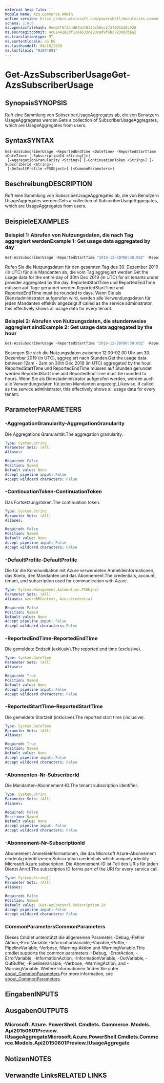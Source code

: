 ```yaml
---
external help file: ''
Module Name: Azs.Commerce.Admin
online version: https://docs.microsoft.com/powershell/module/azs.commerce.admin/get-azssubscriberusage
schema: 2.0.0
ms.openlocfilehash: 9eed3f6f2a4d07bd48136c50ec173f801b30c928
ms.sourcegitcommit: 4c61442a2df1cee633ce93cad9f6bc793803baa2
ms.translationtype: MT
ms.contentlocale: de-DE
ms.lasthandoff: 04/16/2020
ms.locfileid: "93844891"
---
```

# <span data-ttu-id="09bfd-101">Get-AzsSubscriberUsage</span><span class="sxs-lookup"><span data-stu-id="09bfd-101">Get-AzsSubscriberUsage</span></span>

## <span data-ttu-id="09bfd-102">Synopsis</span><span class="sxs-lookup"><span data-stu-id="09bfd-102">SYNOPSIS</span></span>
<span data-ttu-id="09bfd-103">Ruft eine Sammlung von SubscriberUsageAggregates ab, die von Benutzern UsageAggregates werden.</span><span class="sxs-lookup"><span data-stu-id="09bfd-103">Gets a collection of SubscriberUsageAggregates, which are UsageAggregates from users.</span></span>

## <span data-ttu-id="09bfd-104">Syntax</span><span class="sxs-lookup"><span data-stu-id="09bfd-104">SYNTAX</span></span>

```
Get-AzsSubscriberUsage -ReportedEndTime <DateTime> -ReportedStartTime <DateTime> [-SubscriptionId <String[]>]
 [-AggregationGranularity <String>] [-ContinuationToken <String>] [-SubscriberId <String>]
 [-DefaultProfile <PSObject>] [<CommonParameters>]
```

## <span data-ttu-id="09bfd-105">Beschreibung</span><span class="sxs-lookup"><span data-stu-id="09bfd-105">DESCRIPTION</span></span>
<span data-ttu-id="09bfd-106">Ruft eine Sammlung von SubscriberUsageAggregates ab, die von Benutzern UsageAggregates werden.</span><span class="sxs-lookup"><span data-stu-id="09bfd-106">Gets a collection of SubscriberUsageAggregates, which are UsageAggregates from users.</span></span>

## <span data-ttu-id="09bfd-107">Beispiele</span><span class="sxs-lookup"><span data-stu-id="09bfd-107">EXAMPLES</span></span>

### <span data-ttu-id="09bfd-108">Beispiel 1: Abrufen von Nutzungsdaten, die nach Tag aggregiert werden</span><span class="sxs-lookup"><span data-stu-id="09bfd-108">Example 1: Get usage data aggregated by day</span></span>
```powershell
Get-AzsSubscriberUsage -ReportedStartTime "2019-12-30T00:00:00Z" -ReportedEndTime "2019-12-31T00:00:00Z" -AggregationGranularity Daily
```

<span data-ttu-id="09bfd-109">Rufen Sie die Nutzungsdaten für den gesamten Tag des 30. Dezember 2019 (in UTC) für alle Mandanten ab, die vom Tag aggregiert werden.</span><span class="sxs-lookup"><span data-stu-id="09bfd-109">Get the usage data for the entire day of 30th Dec 2019 (in UTC) for all tenants under provider aggregated by the day.</span></span>
<span data-ttu-id="09bfd-110">ReportedStartTime und ReportedEndTime müssen auf Tage gerundet werden.</span><span class="sxs-lookup"><span data-stu-id="09bfd-110">ReportedStartTime and ReportedEndTime must be rounded to days.</span></span>
<span data-ttu-id="09bfd-111">Wenn Sie als Dienstadministrator aufgerufen wird, werden alle Verwendungsdaten für jeden Mandanten effektiv angezeigt.</span><span class="sxs-lookup"><span data-stu-id="09bfd-111">If called as the service administrator, this effectively shows all usage data for every tenant.</span></span>

### <span data-ttu-id="09bfd-112">Beispiel 2: Abrufen von Nutzungsdaten, die stundenweise aggregiert sind</span><span class="sxs-lookup"><span data-stu-id="09bfd-112">Example 2: Get usage data aggregated by the hour</span></span>
```powershell
Get-AzsSubscriberUsage -ReportedStartTime "2019-12-30T00:00:00Z" -ReportedEndTime "2019-12-30T02:00:00Z" -AggregationGranularity Hourly
```

<span data-ttu-id="09bfd-113">Besorgen Sie sich die Nutzungsdaten zwischen 12.00-02.00 Uhr am 30. Dezember 2019 (in UTC), aggregiert nach Stunden.</span><span class="sxs-lookup"><span data-stu-id="09bfd-113">Get the usage data between  12am - 2am on 30th Dec 2019 (in UTC) aggregated by the hour.</span></span>
<span data-ttu-id="09bfd-114">ReportedStartTime und ReportedEndTime müssen auf Stunden gerundet werden.</span><span class="sxs-lookup"><span data-stu-id="09bfd-114">ReportedStartTime and ReportedEndTime must be rounded to hours.</span></span>
<span data-ttu-id="09bfd-115">Wenn Sie als Dienstadministrator aufgerufen werden, werden auch alle Verwendungsdaten für jeden Mandanten angezeigt.</span><span class="sxs-lookup"><span data-stu-id="09bfd-115">Likewise, if called as the service administrator, this effectively shows all usage data for every tenant.</span></span>

## <span data-ttu-id="09bfd-116">Parameter</span><span class="sxs-lookup"><span data-stu-id="09bfd-116">PARAMETERS</span></span>

### <span data-ttu-id="09bfd-117">-AggregationGranularity</span><span class="sxs-lookup"><span data-stu-id="09bfd-117">-AggregationGranularity</span></span>
<span data-ttu-id="09bfd-118">Die Aggregations Granularität.</span><span class="sxs-lookup"><span data-stu-id="09bfd-118">The aggregation granularity.</span></span>

```yaml
Type: System.String
Parameter Sets: (All)
Aliases:

Required: False
Position: Named
Default value: None
Accept pipeline input: False
Accept wildcard characters: False

```

### <span data-ttu-id="09bfd-119">-ContinuationToken</span><span class="sxs-lookup"><span data-stu-id="09bfd-119">-ContinuationToken</span></span>
<span data-ttu-id="09bfd-120">Das Fortsetzungstoken.</span><span class="sxs-lookup"><span data-stu-id="09bfd-120">The continuation token.</span></span>

```yaml
Type: System.String
Parameter Sets: (All)
Aliases:

Required: False
Position: Named
Default value: None
Accept pipeline input: False
Accept wildcard characters: False

```

### <span data-ttu-id="09bfd-121">-DefaultProfile</span><span class="sxs-lookup"><span data-stu-id="09bfd-121">-DefaultProfile</span></span>
<span data-ttu-id="09bfd-122">Die für die Kommunikation mit Azure verwendeten Anmeldeinformationen, das Konto, den Mandanten und das Abonnement.</span><span class="sxs-lookup"><span data-stu-id="09bfd-122">The credentials, account, tenant, and subscription used for communication with Azure.</span></span>

```yaml
Type: System.Management.Automation.PSObject
Parameter Sets: (All)
Aliases: AzureRMContext, AzureCredential

Required: False
Position: Named
Default value: None
Accept pipeline input: False
Accept wildcard characters: False

```

### <span data-ttu-id="09bfd-123">-ReportedEndTime</span><span class="sxs-lookup"><span data-stu-id="09bfd-123">-ReportedEndTime</span></span>
<span data-ttu-id="09bfd-124">Die gemeldete Endzeit (exklusiv).</span><span class="sxs-lookup"><span data-stu-id="09bfd-124">The reported end time (exclusive).</span></span>

```yaml
Type: System.DateTime
Parameter Sets: (All)
Aliases:

Required: True
Position: Named
Default value: None
Accept pipeline input: False
Accept wildcard characters: False

```

### <span data-ttu-id="09bfd-125">-ReportedStartTime</span><span class="sxs-lookup"><span data-stu-id="09bfd-125">-ReportedStartTime</span></span>
<span data-ttu-id="09bfd-126">Die gemeldete Startzeit (inklusive).</span><span class="sxs-lookup"><span data-stu-id="09bfd-126">The reported start time (inclusive).</span></span>

```yaml
Type: System.DateTime
Parameter Sets: (All)
Aliases:

Required: True
Position: Named
Default value: None
Accept pipeline input: False
Accept wildcard characters: False

```

### <span data-ttu-id="09bfd-127">-Abonnenten-Nr</span><span class="sxs-lookup"><span data-stu-id="09bfd-127">-SubscriberId</span></span>
<span data-ttu-id="09bfd-128">Die Mandanten-Abonnement-ID.</span><span class="sxs-lookup"><span data-stu-id="09bfd-128">The tenant subscription identifier.</span></span>

```yaml
Type: System.String
Parameter Sets: (All)
Aliases:

Required: False
Position: Named
Default value: None
Accept pipeline input: False
Accept wildcard characters: False

```

### <span data-ttu-id="09bfd-129">-Abonnement-Nr</span><span class="sxs-lookup"><span data-stu-id="09bfd-129">-SubscriptionId</span></span>
<span data-ttu-id="09bfd-130">Abonnement Anmeldeinformationen, die das Microsoft Azure-Abonnement eindeutig identifizieren.</span><span class="sxs-lookup"><span data-stu-id="09bfd-130">Subscription credentials which uniquely identify Microsoft Azure subscription.</span></span> <span data-ttu-id="09bfd-131">Die Abonnement-ID ist Teil des URIs für jeden Dienst Anruf.</span><span class="sxs-lookup"><span data-stu-id="09bfd-131">The subscription ID forms part of the URI for every service call.</span></span>

```yaml
Type: System.String[]
Parameter Sets: (All)
Aliases:

Required: False
Position: Named
Default value: (Get-AzContext).Subscription.Id
Accept pipeline input: False
Accept wildcard characters: False

```

### <span data-ttu-id="09bfd-132">CommonParameters</span><span class="sxs-lookup"><span data-stu-id="09bfd-132">CommonParameters</span></span>
<span data-ttu-id="09bfd-133">Dieses Cmdlet unterstützt die allgemeinen Parameter:-Debug,-Fehler Aktion,-ErrorVariable,-InformationVariable,-Variable,-Puffer,-PipelineVariable,-Verbose,-Warning-Aktion und-WarningVariable.</span><span class="sxs-lookup"><span data-stu-id="09bfd-133">This cmdlet supports the common parameters: -Debug, -ErrorAction, -ErrorVariable, -InformationAction, -InformationVariable, -OutVariable, -OutBuffer, -PipelineVariable, -Verbose, -WarningAction, and -WarningVariable.</span></span> <span data-ttu-id="09bfd-134">Weitere Informationen finden Sie unter [about_CommonParameters](http://go.microsoft.com/fwlink/?LinkID=113216).</span><span class="sxs-lookup"><span data-stu-id="09bfd-134">For more information, see [about_CommonParameters](http://go.microsoft.com/fwlink/?LinkID=113216).</span></span>

## <span data-ttu-id="09bfd-135">Eingaben</span><span class="sxs-lookup"><span data-stu-id="09bfd-135">INPUTS</span></span>

## <span data-ttu-id="09bfd-136">Ausgaben</span><span class="sxs-lookup"><span data-stu-id="09bfd-136">OUTPUTS</span></span>

### <span data-ttu-id="09bfd-137">Microsoft. Azure. PowerShell. Cmdlets. Commerce. Models. Api20150601Preview. IUsageAggregate</span><span class="sxs-lookup"><span data-stu-id="09bfd-137">Microsoft.Azure.PowerShell.Cmdlets.Commerce.Models.Api20150601Preview.IUsageAggregate</span></span>



## <span data-ttu-id="09bfd-138">Notizen</span><span class="sxs-lookup"><span data-stu-id="09bfd-138">NOTES</span></span>

## <span data-ttu-id="09bfd-139">Verwandte Links</span><span class="sxs-lookup"><span data-stu-id="09bfd-139">RELATED LINKS</span></span>

